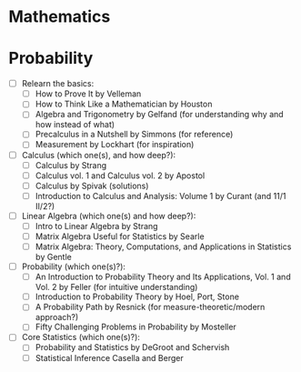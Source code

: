 # Mathematics
# Probability

- [ ] Relearn the basics:
	- [ ] How to Prove It by Velleman
	- [ ] How to Think Like a Mathematician by Houston
	- [ ] Algebra and Trigonometry by Gelfand (for understanding why and how instead of what)
	- [ ] Precalculus in a Nutshell by Simmons (for reference)
	- [ ] Measurement by Lockhart (for inspiration)
- [ ] Calculus (which one(s), and how deep?):
	- [ ] Calculus by Strang
	- [ ] Calculus vol. 1 and Calculus vol. 2 by Apostol
	- [ ] Calculus by Spivak (solutions)
	- [ ] Introduction to Calculus and Analysis: Volume 1 by Curant (and 11/1 II/2?)
- [ ] Linear Algebra (which one(s) and how deep?):
	- [ ] Intro to Linear Algebra by Strang
	- [ ] Matrix Algebra Useful for Statistics by Searle
	- [ ] Matrix Algebra: Theory, Computations, and Applications in Statistics by Gentle
- [ ] Probability (which one(s)?):
	- [ ] An Introduction to Probability Theory and Its Applications, Vol. 1 and Vol. 2 by Feller (for intuitive understanding)
	- [ ] Introduction to Probability Theory by Hoel, Port, Stone
	- [ ] A Probability Path by Resnick (for measure-theoretic/modern approach?)
	- [ ] Fifty Challenging Problems in Probability by Mosteller
- [ ] Core Statistics (which one(s)?):
	- [ ] Probability and Statistics by DeGroot and Schervish
	- [ ] Statistical Inference Casella and Berger